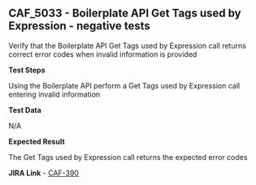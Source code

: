 ## CAF_5033 - Boilerplate API Get Tags used by Expression - negative tests ##

Verify that the Boilerplate API Get Tags used by Expression call returns correct error codes when invalid information is provided

**Test Steps**

Using the Boilerplate API perform a Get Tags used by Expression call entering invalid information

**Test Data**

N/A

**Expected Result**

The Get Tags used by Expression call returns the expected error codes

**JIRA Link** - [CAF-390](https://jira.autonomy.com/browse/CAF-390)

